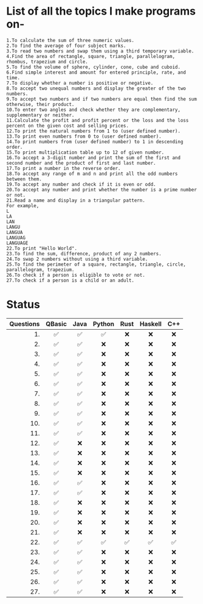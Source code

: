 # List of all the topics I make programs on-

    1.To calculate the sum of three numeric values.  
    2.To find the average of four subject marks.  
    3.To read two numbers and swap them using a third temporary variable.
    4.Find the area of rectangle, square, triangle, parallelogram, rhombus, trapezium and circle.
    5.To find the volume of sphere, cylinder, cone, cube and cuboid.
    6.Find simple interest and amount for entered principle, rate, and time.
    7.To display whether a number is positive or negative.
    8.To accept two unequal numbers and display the greater of the two numbers. 
    9.To accept two numbers and if two numbers are equal then find the sum otherwise, their product.
    10.To enter two angles and check whether they are complementary, supplementary or neither.
    11.Calculate the profit and profit percent or the loss and the loss percent on the given cost and selling prices.
    12.To print the natural numbers from 1 to (user defined number).
    13.To print even numbers from 0 to (user defined number).
    14.To print numbers from (user defined number) to 1 in descending order.
    15.To print multiplication table up to 12 of given number.
    16.To accept a 3-digit number and print the sum of the first and second number and the product of first and last number.
    17.To print a number in the reverse order.
    18.To accept any range of m and n and print all the odd numbers between them. 
    19.To accept any number and check if it is even or odd.
    20.To accept any number and print whether the number is a prime number or not.
    21.Read a name and display in a triangular pattern.
    For example,
    L
    LA
    LAN
    LANGU
    LANGUA
    LANGUAG
    LANGUAGE
    22.To print "Hello World".
    23.To find the sum, difference, product of any 2 numbers.
    24.To swap 2 numbers without using a third variable.
    25.To find the perimeter of a square, rectangle, triangle, circle, parallelogram, trapezium.
    26.To check if a person is eligible to vote or not.
    27.To check if a person is a child or an adult.

# Status
| Questions | QBasic | Java | Python | Rust | Haskell | C++ |
|---:|:---:|:---:|:---:|:---:|:---:|:---:|
|1.| ✅ | ✅ | ✅ | ❌ | ❌ | ❌ | ❌ | ❌ |
|2.| ✅ | ✅ | ❌ | ❌ | ❌ | ❌ | ❌ | ❌ |
|3.| ✅ | ✅ | ❌ | ❌ | ❌ | ❌ | ❌ | ❌ |
|4.| ✅ | ✅ | ❌ | ❌ | ❌ | ❌ | ❌ | ❌ |
|5.| ✅ | ✅ | ❌ | ❌ | ❌ | ❌ | ❌ | ❌ |
|6.| ✅ | ✅ | ❌ | ❌ | ❌ | ❌ | ❌ | ❌ |
|7.| ✅ | ✅ | ❌ | ❌ | ❌ | ❌ | ❌ | ❌ |
|8.| ✅ | ✅ | ❌ | ❌ | ❌ | ❌ | ❌ | ❌ |
|9.| ✅ | ✅ | ❌ | ❌ | ❌ | ❌ | ❌ | ❌ |
|10.| ✅ | ✅ | ❌ | ❌ | ❌ | ❌ | ❌ | ❌ |
|11.| ✅ | ✅ | ❌ | ❌ | ❌ | ❌ | ❌ | ❌ |
|12.| ✅ | ❌| ❌ | ❌ | ❌ | ❌ | ❌ | ❌ |
|13.| ✅ | ❌ | ❌ | ❌ | ❌ | ❌ | ❌ | ❌ |
|14.| ✅ | ❌ | ❌ | ❌ | ❌ | ❌ | ❌ | ❌ |
|15.| ✅ | ❌ | ❌ | ❌ | ❌ | ❌ | ❌ | ❌ |
|16.| ✅ | ✅ | ❌ | ❌ | ❌ | ❌ | ❌ | ❌ |
|17.| ✅ | ✅ | ❌ | ❌ | ❌ | ❌ | ❌ | ❌ |
|18.| ✅ | ❌ | ❌ | ❌ | ❌ | ❌ | ❌ | ❌ |
|19.| ✅ | ❌ | ❌ | ❌ | ❌ | ❌ | ❌ | ❌ |
|20.| ✅ | ❌ | ❌ | ❌ | ❌ | ❌ | ❌ | ❌ |
|21.| ✅ | ❌ | ❌ | ❌ | ❌ | ❌ | ❌ | ❌ |
|22.| ✅ | ✅ | ✅ | ✅ | ✅ | ✅ | ✅ | ✅ |
|23.| ✅ | ✅ | ❌ | ❌ | ❌ | ❌ | ❌ | ❌ |
|24.| ✅ | ✅ | ❌ | ❌ | ❌ | ❌ | ❌ | ❌ |
|25.| ✅ | ✅ | ❌ | ❌ | ❌ | ❌ | ❌ | ❌ |
|26.| ✅ | ✅ | ❌ | ❌ | ❌ | ❌ | ❌ | ❌ |
|27.| ✅ | ✅ | ❌ | ❌ | ❌ | ❌ | ❌ | ❌ |


